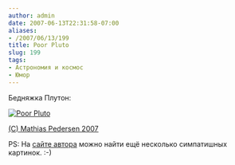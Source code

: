 ```yaml
---
author: admin
date: 2007-06-13T22:31:58-07:00
aliases:
- /2007/06/13/199
title: Poor Pluto
slug: 199
tags:
- Астрономия и космос
- Юмор
---
```


Бедняжка Плутон:

[![Poor Pluto](/2007/06/poor_pluto.thumbnail.jpg)](/2007/06/poor_pluto.jpg)

[(C) Mathias Pedersen 2007](http://www.mathiaspedersen.com/3dportfolio_poor_pluto.html)

PS: На [сайте автора](http://www.mathiaspedersen.com) можно найти ещё несколько симпатишных картинок. :-)
